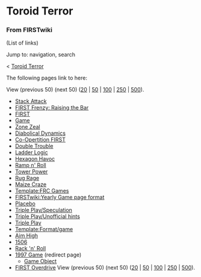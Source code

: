 # Toroid Terror

### From FIRSTwiki

(List of links)

Jump to: navigation, search

&lt; [Toroid Terror](/index.php?title=Toroid_Terror&redirect=no "Toroid
Terror" )  

The following pages link to here:

View (previous 50) (next 50)
([20](/index.php?title=Special:Whatlinkshere/Toroid_Terror&limit=20&from=0
"Special:Whatlinkshere/Toroid Terror" ) |
[50](/index.php?title=Special:Whatlinkshere/Toroid_Terror&limit=50&from=0
"Special:Whatlinkshere/Toroid Terror" ) |
[100](/index.php?title=Special:Whatlinkshere/Toroid_Terror&limit=100&from=0
"Special:Whatlinkshere/Toroid Terror" ) |
[250](/index.php?title=Special:Whatlinkshere/Toroid_Terror&limit=250&from=0
"Special:Whatlinkshere/Toroid Terror" ) |
[500](/index.php?title=Special:Whatlinkshere/Toroid_Terror&limit=500&from=0
"Special:Whatlinkshere/Toroid Terror" )).

  * [Stack Attack](Stack_Attack "Stack Attack" )
  * [FIRST Frenzy: Raising the Bar](FIRST_Frenzy:_Raising_the_Bar "FIRST Frenzy: Raising the Bar" )
  * [FIRST](first)
  * [Game](Game "Game" )
  * [Zone Zeal](Zone_Zeal "Zone Zeal" )
  * [Diabolical Dynamics](Diabolical_Dynamics "Diabolical Dynamics" )
  * [Co-Opertition FIRST](Co-Opertition_FIRST "Co-Opertition FIRST" )
  * [Double Trouble](Double_Trouble "Double Trouble" )
  * [Ladder Logic](Ladder_Logic "Ladder Logic" )
  * [Hexagon Havoc](Hexagon_Havoc "Hexagon Havoc" )
  * [Ramp n' Roll](Ramp_n%27_Roll "Ramp n' Roll" )
  * [Tower Power](Tower_Power "Tower Power" )
  * [Rug Rage](Rug_Rage "Rug Rage" )
  * [Maize Craze](Maize_Craze "Maize Craze" )
  * [Template:FRC Games](Template:FRC_Games "Template:FRC Games" )
  * [FIRSTwiki:Yearly Game page format](FIRSTwiki:Yearly_Game_page_format "FIRSTwiki:Yearly Game page format" )
  * [Placebo](Placebo "Placebo" )
  * [Triple Play/Speculation](Triple_Play/Speculation "Triple Play/Speculation" )
  * [Triple Play/Unofficial hints](Triple_Play/Unofficial_hints "Triple Play/Unofficial hints" )
  * [Triple Play](triple-play)
  * [Template:Format/game](Template:Format/game "Template:Format/game" )
  * [Aim High](aim-high)
  * [1506](1506 "1506" )
  * [Rack 'n' Roll](Rack_%27n%27_Roll "Rack 'n' Roll" )
  * [1997 Game](/index.php?title=1997_Game&redirect=no "1997 Game" ) (redirect page) 
    * [Game Object](Game_Object "Game Object" )
  * [FIRST Overdrive](FIRST_Overdrive "FIRST Overdrive" )
View (previous 50) (next 50)
([20](/index.php?title=Special:Whatlinkshere/Toroid_Terror&limit=20&from=0
"Special:Whatlinkshere/Toroid Terror" ) |
[50](/index.php?title=Special:Whatlinkshere/Toroid_Terror&limit=50&from=0
"Special:Whatlinkshere/Toroid Terror" ) |
[100](/index.php?title=Special:Whatlinkshere/Toroid_Terror&limit=100&from=0
"Special:Whatlinkshere/Toroid Terror" ) |
[250](/index.php?title=Special:Whatlinkshere/Toroid_Terror&limit=250&from=0
"Special:Whatlinkshere/Toroid Terror" ) |
[500](/index.php?title=Special:Whatlinkshere/Toroid_Terror&limit=500&from=0
"Special:Whatlinkshere/Toroid Terror" )).


